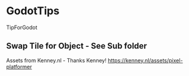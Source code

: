 # GodotTips
TipForGodot

## Swap Tile for Object - See Sub folder
Assets from Kenney.nl - Thanks Kenney!
https://kenney.nl/assets/pixel-platformer
